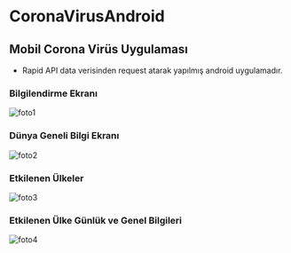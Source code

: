 # CoronaVirusAndroid

## Mobil Corona Virüs Uygulaması

* Rapid API data verisinden request atarak yapılmış android uygulamadır.


### Bilgilendirme Ekranı
![foto1](https://user-images.githubusercontent.com/46399299/80190228-a0035280-861c-11ea-8869-dc357b094fb5.jpg)

### Dünya Geneli Bilgi Ekranı
![foto2](https://user-images.githubusercontent.com/46399299/80190272-b14c5f00-861c-11ea-81bf-844732fcf2c0.jpg)

### Etkilenen Ülkeler
![foto3](https://user-images.githubusercontent.com/46399299/80190370-e2c52a80-861c-11ea-81d4-6f0403212183.jpg)

### Etkilenen Ülke Günlük ve Genel Bilgileri
![foto4](https://user-images.githubusercontent.com/46399299/80190431-f7a1be00-861c-11ea-9346-a448d73f52de.jpg)

